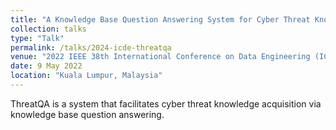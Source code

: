 ```yaml
---
title: "A Knowledge Base Question Answering System for Cyber Threat Knowledge Acquisition"
collection: talks
type: "Talk"
permalink: /talks/2024-icde-threatqa
venue: "2022 IEEE 38th International Conference on Data Engineering (ICDE)"
date: 9 May 2022
location: "Kuala Lumpur, Malaysia"
---
```


<!-- [Watch Video](https://www.youtube.com/watch?v=6IDPQGMwgvM) -->

ThreatQA is a system that facilitates cyber threat knowledge acquisition via knowledge base question answering.
